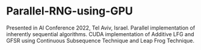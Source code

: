 # Parallel-RNG-using-GPU
Presented in AI Conference 2022, Tel Aviv, Israel. Parallel implementation of inherently sequential algorithms. CUDA implementation of Additive LFG and GFSR using Continuous Subsequence Technique and Leap Frog Technique.
